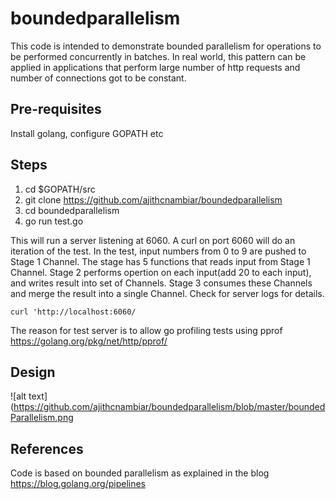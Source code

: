 # boundedparallelism
This code is intended to demonstrate bounded parallelism for operations to be performed concurrently in batches. In real world, this pattern can be applied in applications that perform large number of http requests and number of connections got to be constant.


## Pre-requisites
Install golang, configure GOPATH etc

## Steps
1. cd $GOPATH/src
2. git clone https://github.com/ajithcnambiar/boundedparallelism
3. cd boundedparallelism
4. go run test.go

This will run a server listening at 6060. A curl on port 6060 will do an iteration of the test. In the test, input numbers from 0 to 9 are pushed to Stage 1 Channel. The stage has 5 functions that reads input from Stage 1 Channel. Stage 2 performs opertion on each input(add 20 to each input), and writes result into set of Channels. Stage 3 consumes these Channels and merge the result into a single Channel. Check for server logs for details.
```
curl 'http://localhost:6060/
```
The reason for test server is to allow go profiling tests using pprof https://golang.org/pkg/net/http/pprof/

## Design
![alt text](https://github.com/ajithcnambiar/boundedparallelism/blob/master/boundedParallelism.png

## References
Code is based on bounded parallelism as explained in the blog https://blog.golang.org/pipelines



